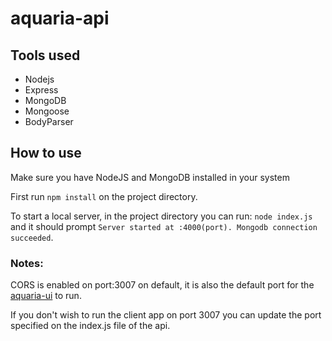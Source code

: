 # aquaria-api

## Tools used

* Nodejs
* Express
* MongoDB
* Mongoose
* BodyParser

## How to use

Make sure you have NodeJS and MongoDB installed in your system

First run `npm install` on the project directory. 

To start a local server, in the project directory you can run: `node index.js` and it should prompt `Server started at :4000(port). Mongodb connection succeeded`.

### Notes:

CORS is enabled on port:3007 on default, it is also the default port for the [aquaria-ui](https://github.com/zyxnowell/aquaria-ui) to run.  

If you don't wish to run the client app on port 3007 you can update the port specified on the index.js file of the api.

